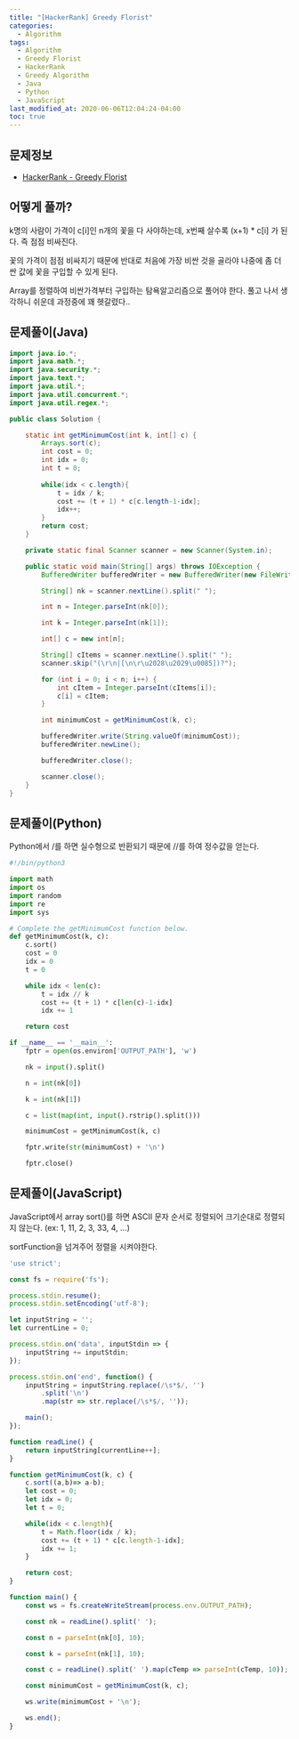 ```yaml
---
title: "[HackerRank] Greedy Florist"
categories: 
  - Algorithm
tags:
  - Algorithm
  - Greedy Florist
  - HackerRank
  - Greedy Algorithm
  - Java
  - Python
  - JavaScript
last_modified_at: 2020-06-06T12:04:24-04:00
toc: true
---
```

문제정보
-
- [HackerRank - Greedy Florist](https://www.hackerrank.com/challenges/greedy-florist/problem)

어떻게 풀까?
-
k명의 사람이 가격이 c[i]인 n개의 꽃을 다 사야하는데, x번째 살수록 (x+1) * c[i] 가 된다. 즉 점점 비싸진다. 

꽃의 가격이 점점 비싸지기 때문에 반대로 처음에 가장 비싼 것을 골라야 나중에 좀 더 싼 값에 꽃을 구입할 수 있게 된다.

Array를 정렬하여 비싼가격부터 구입하는 탐욕알고리즘으로 풀어야 한다. 풀고 나서 생각하니 쉬운데 과정중에 꽤 헷갈렸다..

문제풀이(Java)
-
~~~java
import java.io.*;
import java.math.*;
import java.security.*;
import java.text.*;
import java.util.*;
import java.util.concurrent.*;
import java.util.regex.*;

public class Solution {

    static int getMinimumCost(int k, int[] c) {
        Arrays.sort(c);
        int cost = 0;
        int idx = 0;
        int t = 0;
        
        while(idx < c.length){
            t = idx / k;
            cost += (t + 1) * c[c.length-1-idx];
            idx++;
        }
        return cost;
    }

    private static final Scanner scanner = new Scanner(System.in);

    public static void main(String[] args) throws IOException {
        BufferedWriter bufferedWriter = new BufferedWriter(new FileWriter(System.getenv("OUTPUT_PATH")));

        String[] nk = scanner.nextLine().split(" ");

        int n = Integer.parseInt(nk[0]);

        int k = Integer.parseInt(nk[1]);

        int[] c = new int[n];

        String[] cItems = scanner.nextLine().split(" ");
        scanner.skip("(\r\n|[\n\r\u2028\u2029\u0085])?");

        for (int i = 0; i < n; i++) {
            int cItem = Integer.parseInt(cItems[i]);
            c[i] = cItem;
        }

        int minimumCost = getMinimumCost(k, c);

        bufferedWriter.write(String.valueOf(minimumCost));
        bufferedWriter.newLine();

        bufferedWriter.close();

        scanner.close();
    }
}
~~~

문제풀이(Python)
-
Python에서 /를 하면 실수형으로 반환되기 때문에 //를 하여 정수값을 얻는다.
~~~python
#!/bin/python3

import math
import os
import random
import re
import sys

# Complete the getMinimumCost function below.
def getMinimumCost(k, c):
	c.sort()
	cost = 0
	idx = 0
	t = 0

	while idx < len(c):
		t = idx // k
		cost += (t + 1) * c[len(c)-1-idx]
		idx += 1

	return cost

if __name__ == '__main__':
    fptr = open(os.environ['OUTPUT_PATH'], 'w')

    nk = input().split()

    n = int(nk[0])

    k = int(nk[1])

    c = list(map(int, input().rstrip().split()))

    minimumCost = getMinimumCost(k, c)

    fptr.write(str(minimumCost) + '\n')

    fptr.close()
~~~

문제풀이(JavaScript)
-
JavaScript에서 array sort()를 하면 ASCII 문자 순서로 정렬되어 크기순대로 정렬되지 않는다. (ex: 1, 11, 2, 3, 33, 4, ...)

sortFunction을 넘겨주어 정렬을 시켜야한다.
~~~javascript
'use strict';

const fs = require('fs');

process.stdin.resume();
process.stdin.setEncoding('utf-8');

let inputString = '';
let currentLine = 0;

process.stdin.on('data', inputStdin => {
    inputString += inputStdin;
});

process.stdin.on('end', function() {
    inputString = inputString.replace(/\s*$/, '')
        .split('\n')
        .map(str => str.replace(/\s*$/, ''));

    main();
});

function readLine() {
    return inputString[currentLine++];
}

function getMinimumCost(k, c) {
    c.sort((a,b)=> a-b);
    let cost = 0;
    let idx = 0;
    let t = 0;

    while(idx < c.length){
        t = Math.floor(idx / k);
        cost += (t + 1) * c[c.length-1-idx];
        idx += 1;
    }

    return cost;
}

function main() {
    const ws = fs.createWriteStream(process.env.OUTPUT_PATH);

    const nk = readLine().split(' ');

    const n = parseInt(nk[0], 10);

    const k = parseInt(nk[1], 10);

    const c = readLine().split(' ').map(cTemp => parseInt(cTemp, 10));

    const minimumCost = getMinimumCost(k, c);

    ws.write(minimumCost + '\n');

    ws.end();
}
~~~
